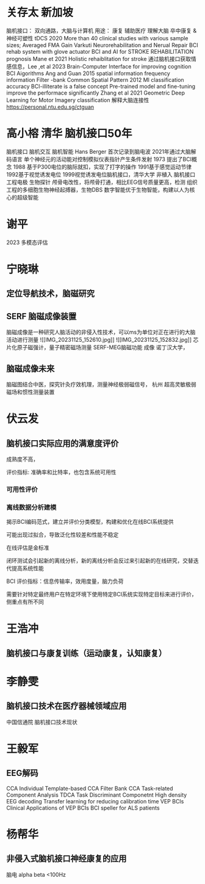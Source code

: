# 关存太 新加坡
脑机接口： 双向通路，大脑与计算机
用途：
	康复
	辅助医疗
	理解大脑
卒中康复 & 神经可塑性
tDCS 2020 More than 40 clinical studies with various sample sizes; Averaged FMA Gain
Varkuti Neurorehabilitation and Nerual Repair
BCI rehab system with glove actuator
BCI and AI for STROKE REHABILITATION prognosis Mane et 2021
Holistic rehaiblitation for stroke 
通过脑机接口获取情感信息，Lee ,et al 2023 
Brain-Computer Interface for improving cognition
BCI  Aigorithms
	Ang and Guan 2015
	spatial information frequency information 
	Filter -bank Common Spatial Pattern  2012
	MI classification accuracy 
	BCI-illiterate is a false concept
Pre-trained model and fine-tuning improve the performace significantly
Zhang et al 2021
Geometric Deep Learning for Motor Imagery classification
解释大脑连接性
https://personal.ntu.edu.sg/ctguan

# 高小榕 清华 脑机接口50年
脑机接口 脑机交互 脑机智能
Hans Berger 首次记录到脑电波
2021年通过大脑解码语言
单个神经元的活动能对控制模拟仪表指针产生条件发射
1973 提出了BCI概念
1988 基于P300电位的脑际就扣，实现了打字的操作
1991基于感觉运动节律
1992基于视觉诱发电位
1999视觉诱发电位脑机接口，清华大学
非植入 脑机接口
	工程电极
	生物探针
	颅骨电改性，将颅骨打通，相比EEG信号质量更高，检测
	组织工程的多细胞生物神经起搏器，生物DBS
	数字智能优于生物智能，构建以人为核心的超级智能
# 谢平
2023 多模态评估

# 宁晓琳
## 定位导航技术，脑磁研究
## SERF 脑磁成像装置
脑磁成像是一种研究人脑活动的非侵入性技术，可以ms为单位对正在进行的大脑活动进行测量
![[IMG_20231125_152610.jpg]]
![[IMG_20231125_152832.jpg]]
芯片化原子磁强计，量子精密磁场测量
SERF-MEG脑磁功能 成像 
诺丁汉大学，
## 脑磁成像未来
脑磁图结合中医，探究针灸疗效机理，测量神经极弱磁信号，
杭州 超高灵敏极弱磁场和惯性测量装置
# 伏云发
## 脑机接口实际应用的满意度评价
成熟度不高，

评价指标: 准确率和比特率，也包含系统可用性
### 可用性评价
### 离线数据分析建模
揭示BCI编码范式，建立并评价分类模型，构建和优化在线BCI系统提供

可能出现过拟合，导致泛化性较差和性能不稳定

在线评估是金标准

闭环测试会引起新的离线分析，新的离线分析会反过来引起新的在线研究，交替迭代提高系统性能

BCI 评价指标：信息传输率，效用度量，脑力负荷

需要针对特定最终用户在特定环境下使用特定BCI系统实现特定目标来进行评价，侧重点有所不同
# 王浩冲
## 脑机接口与康复训练（运动康复，认知康复）
# 李静雯
## 脑机接口技术在医疗器械领域应用
中国信通院
脑机接口技术现状
# 王毅军
## EEG解码
CCA 
Individual Template-based CCA
Filter Bank CCA 
Task-related Component Analysis
TDCA Task Discriminant Componetnt
High density EEG decoding
Transfer learning for reducing calibration time 
VEP BCIs
Clinical Applications of VEP BCIs
	BCI speller for ALS patients
	

# 杨帮华
## 非侵入式脑机接口神经康复的应用
脑电 alpha beta <100Hz
